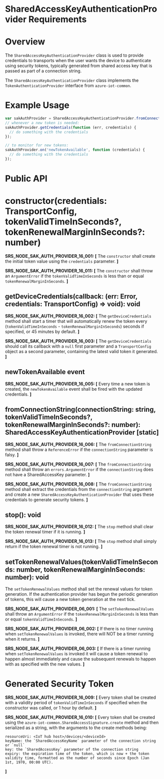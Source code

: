 # SharedAccessKeyAuthenticationProvider Requirements

# Overview

The `SharedAccessKeyAuthenticationProvider` class is used to provide credentials to transports when the user wants the device to authenticate using security tokens, typically generated from shared access key that is passed as part of a connection string.

The `SharedAccessKeyAuthenticationProvider` class implements the `TokenAuthenticationProvider` interface from `azure-iot-common`.

# Example Usage
```js
var sakAuthProvider = SharedAccessKeyAuthenticationProvider.fromConnectionString('<connectionstring>');
// whenever a new token is needed:
sakAuthProvider.getCredentials(function (err, credentials) {
  // do something with the credentials
});

// to monitor for new tokens:
sakAuthProvider.on('newTokenAvailable', function (credentials) {
  // do something with the credentials
});
```

# Public API

# constructor(credentials: TransportConfig, tokenValidTimeInSeconds?, tokenRenewalMarginInSeconds?: number)

**SRS_NODE_SAK_AUTH_PROVIDER_16_001: [** The `constructor` shall create the initial token value using the `credentials` parameter. **]**

**SRS_NODE_SAK_AUTH_PROVIDER_16_011: [** The `constructor` shall throw an `ArgumentError` if the `tokenValidTimeInSeconds` is less than or equal `tokenRenewalMarginInSeconds`. **]**

## getDeviceCredentials(callback: (err: Error, credentials: TransportConfig) => void): void

**SRS_NODE_SAK_AUTH_PROVIDER_16_002: [** The `getDeviceCredentials` method shall start a timer that will automatically renew the token every (`tokenValidTimeInSeconds` - `tokenRenewalMarginInSeconds`) seconds if specified, or 45 minutes by default. **]**

**SRS_NODE_SAK_AUTH_PROVIDER_16_003: [** The `getDeviceCredentials` should call its callback with a `null` first parameter and a `TransportConfig` object as a second parameter, containing the latest valid token it generated. **]**

## newTokenAvailable event

**SRS_NODE_SAK_AUTH_PROVIDER_16_005: [** Every time a new token is created, the `newTokenAvailable` event shall be fired with the updated credentials. **]**

## fromConnectionString(connectionString: string, tokenValidTimeInSeconds?, tokenRenewalMarginInSeconds?: number): SharedAccessKeyAuthenticationProvider [static]

**SRS_NODE_SAK_AUTH_PROVIDER_16_006: [** The `fromConnectionString` method shall throw a `ReferenceError` if the `connectionString` parameter is falsy. **]**

**SRS_NODE_SAK_AUTH_PROVIDER_16_007: [** The `fromConnectionString` method shall throw an `errors.ArgumentError` if the `connectionString` does not have a SharedAccessKey parameter. **]**

**SRS_NODE_SAK_AUTH_PROVIDER_16_008: [** The `fromConnectionString` method shall extract the credentials from the `connectionString` argument and create a new `SharedAccessKeyAuthenticationProvider` that uses these credentials to generate security tokens. **]**

## stop(): void

**SRS_NODE_SAK_AUTH_PROVIDER_16_012: [** The `stop` method shall clear the token renewal timer if it is running. **]**

**SRS_NODE_SAK_AUTH_PROVIDER_16_013: [** The `stop` method shall simply return if the token renewal timer is not running. **]**

## setTokenRenewalValues(tokenValidTimeInSeconds: number, tokenRenewalMarginInSeconds: number): void

The `setTokenRenewalValues` method shall set the renewal values for token generation.  If the authentication provider has begun the periodic generation of tokens, this will cause a new token generation at the next tick.

**SRS_NODE_SAK_AUTH_PROVIDER_06_001: [** The `setTokenRenewalValues` shall throw an `ArgumentError` if the `tokenRenewalMarginInSeconds` is less than or equal `tokenValidTimeInSeconds`. **]**

**SRS_NODE_SAK_AUTH_PROVIDER_06_002: [** If there is no timer running when `setTokenRenewalValues` is invoked, there will NOT be a timer running when it returns.
 **]**

**SRS_NODE_SAK_AUTH_PROVIDER_06_003: [** If there is a timer running when `setTokenRenewalValues` is invoked it will cause a token renewal to happen almost immediately and cause the subsequent renewals to happen with as specified with the new values.
 **]**

# Generated Security Token

**SRS_NODE_SAK_AUTH_PROVIDER_16_009: [** Every token shall be created with a validity period of `tokenValidTimeInSeconds` if specified when the constructor was called, or 1 hour by default. **]**

**SRS_NODE_SAK_AUTH_PROVIDER_16_010: [** Every token shall be created using the `azure-iot-common.SharedAccessSignature.create` method and then serialized as a string, with the arguments to the create methods being:
```
resourceUri: <IoT hub host>/devices/<deviceId>
keyName: the `SharedAccessKeyName` parameter of the connection string or `null`
key: the `SharedAccessKey` parameter of the connection string
expiry: the expiration time of the token, which is now + the token validity time, formatted as the number of seconds since Epoch (Jan 1st, 1970, 00:00 UTC).
```
**]**
